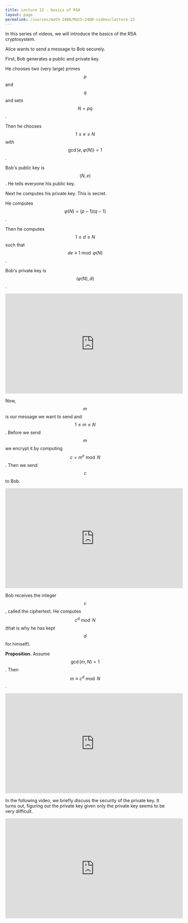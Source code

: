 ```yaml
---
title: Lecture 13 - basics of RSA
layout: page
permalink: /courses/math-2400/Math-2400-videos/lecture-13
---
```

In this series of videos, we will introduce the basics of the RSA cryptosystem.

Alice wants to send a message to Bob securely.

First, Bob generates a public and private key.

He chooses two (very large) primes $$p$$ and $$q$$ and sets $$N = pq$$.

Then he chooses $$1\leq e\leq N$$ with $$\gcd(e,\varphi(N)) = 1$$.

Bob's public key is $$(N,e)$$. He tells everyone his public key.

Next he computes his private key. This is secret.

He computes $$\varphi(N) = (p-1)(q-1)$$.

Then he computes $$1\leq d\leq N$$ such that $$de\equiv 1\bmod{\varphi(N)}$$.

Bob's private key is $$(\varphi(N),d)$$.

<iframe width="560" height="315" src="https://www.youtube.com/embed/M3NDKvuFWR4" title="YouTube video player" frameborder="0" allow="accelerometer; autoplay; clipboard-write; encrypted-media; gyroscope; picture-in-picture" allowfullscreen></iframe>

Now, $$m$$ is our message we want to send and $$1\leq m\leq N$$.
Before we send $$m$$ we encrypt it by computing $$c = m^e\bmod{N}$$.
Then we send $$c$$ to Bob.

<iframe width="560" height="315" src="https://www.youtube.com/embed/rMW4yoADh3s" title="YouTube video player" frameborder="0" allow="accelerometer; autoplay; clipboard-write; encrypted-media; gyroscope; picture-in-picture" allowfullscreen></iframe>

Bob receives the integer $$c$$, called the ciphertext.
He computes $$c^d\bmod{N}$$ (that is why he has kept $$d$$ for himself).

**Proposition.** Assume $$\gcd(m,N) = 1$$. Then $$m\equiv c^d\bmod{N}$$.

<iframe width="560" height="315" src="https://www.youtube.com/embed/sJWMv68iv0A" title="YouTube video player" frameborder="0" allow="accelerometer; autoplay; clipboard-write; encrypted-media; gyroscope; picture-in-picture" allowfullscreen></iframe>

In the following video, we briefly discuss the security of the private key.
It turns out, figuring out the private key given only the private key seems to be very difficult.

<iframe width="560" height="315" src="https://www.youtube.com/embed/ar0GSEnHqa4" title="YouTube video player" frameborder="0" allow="accelerometer; autoplay; clipboard-write; encrypted-media; gyroscope; picture-in-picture" allowfullscreen></iframe>
